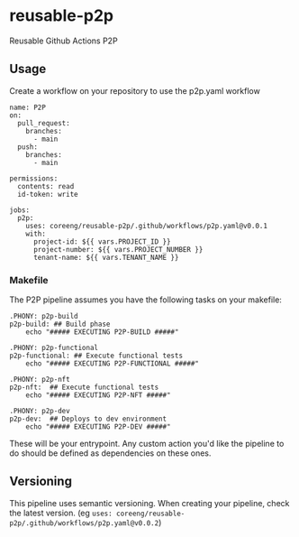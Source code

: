 # reusable-p2p
Reusable Github Actions P2P

## Usage

Create a workflow on your repository to use the p2p.yaml workflow

```
name: P2P
on:
  pull_request:
    branches:
      - main
  push:
    branches:
      - main

permissions:
  contents: read
  id-token: write

jobs:
  p2p:
    uses: coreeng/reusable-p2p/.github/workflows/p2p.yaml@v0.0.1
    with:
      project-id: ${{ vars.PROJECT_ID }}
      project-number: ${{ vars.PROJECT_NUMBER }}
      tenant-name: ${{ vars.TENANT_NAME }}

```
### Makefile
The P2P pipeline assumes you have the following tasks on your makefile:

```
.PHONY: p2p-build 
p2p-build: ## Build phase
	echo "##### EXECUTING P2P-BUILD #####"

.PHONY: p2p-functional 
p2p-functional: ## Execute functional tests
	echo "##### EXECUTING P2P-FUNCTIONAL #####"

.PHONY: p2p-nft
p2p-nft:  ## Execute functional tests
	echo "##### EXECUTING P2P-NFT #####"

.PHONY: p2p-dev
p2p-dev:  ## Deploys to dev environment
	echo "##### EXECUTING P2P-DEV #####"
```

These will be your entrypoint. Any custom action you'd like the pipeline to do should be defined as dependencies on these ones.

## Versioning
This pipeline uses semantic versioning. When creating your pipeline, check the latest version. (eg `uses: coreeng/reusable-p2p/.github/workflows/p2p.yaml@v0.0.2`)